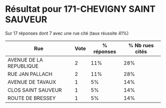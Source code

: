# Résultat pour 171-CHEVIGNY SAINT SAUVEUR

Sur 17 réponses dont 7 avec une rue cité (taux réussite 41%)

| Rue | Vote | % réponses | % Nb rues cités|
|-----|------|------------|----------------|
| AVENUE DE LA REPUBLIQUE | 2 | 11% | 28%|
| RUE JAN PALLACH | 2 | 11% | 28%|
| AVENUE DE TAVAUX | 1 | 5% | 14%|
| CLOS SAINT SAUVEUR | 1 | 5% | 14%|
| ROUTE DE BRESSEY | 1 | 5% | 14%|
